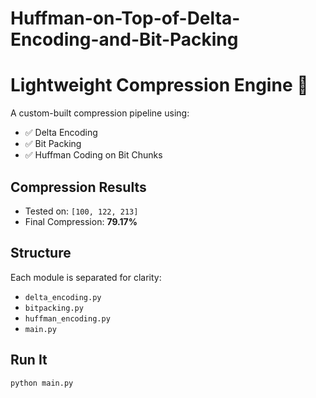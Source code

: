 # Huffman-on-Top-of-Delta-Encoding-and-Bit-Packing

# Lightweight Compression Engine 🚀

A custom-built compression pipeline using:
- ✅ Delta Encoding
- ✅ Bit Packing
- ✅ Huffman Coding on Bit Chunks

## Compression Results
- Tested on: `[100, 122, 213]`
- Final Compression: **79.17%**

## Structure
Each module is separated for clarity:
- `delta_encoding.py`
- `bitpacking.py`
- `huffman_encoding.py`
- `main.py`

## Run It
```bash
python main.py
